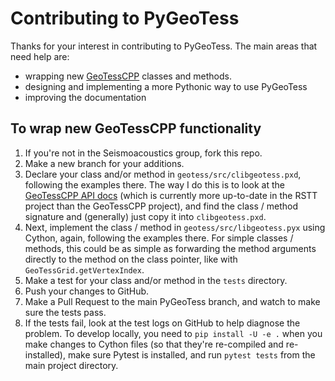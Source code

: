 # Contributing to PyGeoTess

Thanks for your interest in contributing to PyGeoTess.
The main areas that need help are:

* wrapping new [GeoTessCPP](https://github.com/sandialabs/GeoTessCPP) classes and methods.
* designing and implementing a more Pythonic way to use PyGeoTess
* improving the documentation

## To wrap new GeoTessCPP functionality

1. If you're not in the Seismoacoustics group, fork this repo.
2. Make a new branch for your additions.
3. Declare your class and/or method in `geotess/src/clibgeotess.pxd`, following the examples there.  The way I do this is to look at the [GeoTessCPP API docs](https://www.sandia.gov/RSTT/software/documentation/geotess/docs/index.html) (which is currently more up-to-date in the RSTT project than the GeoTessCPP project), and find the class / method signature and (generally) just copy it into `clibgeotess.pxd`.
4. Next, implement the class / method in `geotess/src/libgeotess.pyx` using Cython, again, following the examples there.  For simple classes / methods, this could be as simple as forwarding the method arguments directly to the method on the class pointer, like with `GeoTessGrid.getVertexIndex`.
5. Make a test for your class and/or method in the `tests` directory.
6. Push your changes to GitHub.
7. Make a Pull Request to the main PyGeoTess branch, and watch to make sure the tests pass.
8. If the tests fail, look at the test logs on GitHub to help diagnose the problem. To develop locally, you need to `pip install -U -e .` when you make changes to Cython files (so that they're re-compiled and re-installed), make sure Pytest is installed, and run `pytest tests` from the main project directory.
